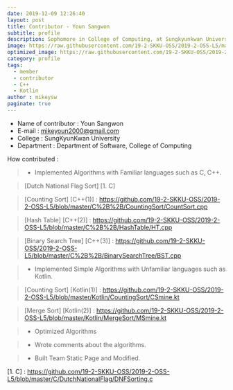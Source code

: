 ```yaml
---
date: 2019-12-09 12:26:40
layout: post
title: Contributor - Youn Sangwon 
subtitle: profile
description: Sophomore in College of Computing, at Sungkyunkwan University
image: https://raw.githubusercontent.com/19-2-SKKU-OSS/2019-2-OSS-L5/master/assets/img/749c490c0490a7aaa3c41f6486874f30.jpg
optimized_image: https://raw.githubusercontent.com/19-2-SKKU-OSS/2019-2-OSS-L5/master/assets/img/749c490c0490a7aaa3c41f6486874f30.jpg
category: profile
tags:
  - member
  - contributor
  - C++
  - Kotlin
author : mikeysw
paginate: true
---
```


- Name of contributor : Youn Sangwon
- E-mail : mikeyoun2000@gmail.com
- College : SungKyunKwan University
- Department : Department of Software, College of Computing

How contributed : 
> - Implemented Algorithms with Familiar languages such as C, C++.

> [Dutch National Flag Sort] [1. C] 

> [Counting Sort] [C++(1)]  : https://github.com/19-2-SKKU-OSS/2019-2-OSS-L5/blob/master/C%2B%2B/CountingSort/CountSort.cpp

> [Hash Table] [C++(2)] : https://github.com/19-2-SKKU-OSS/2019-2-OSS-L5/blob/master/C%2B%2B/HashTable/HT.cpp

> [Binary Search Tree] [C++(3)] : https://github.com/19-2-SKKU-OSS/2019-2-OSS-L5/blob/master/C%2B%2B/BinarySearchTree/BST.cpp

> - Implemented Simple Algorithms with Unfamiliar languages such as Kotlin.

> [Counting Sort] [Kotlin(1)] : https://github.com/19-2-SKKU-OSS/2019-2-OSS-L5/blob/master/Kotlin/CountingSort/CSmine.kt

> [Merge Sort] [Kotlin(2)] : https://github.com/19-2-SKKU-OSS/2019-2-OSS-L5/blob/master/Kotlin/MergeSort/MSmine.kt
 
> - Optimized Algorithms 

> - Wrote comments about the algorithms.

> - Built Team Static Page and Modified.

[1. C] : https://github.com/19-2-SKKU-OSS/2019-2-OSS-L5/blob/master/C/DutchNationalFlag/DNFSorting.c
